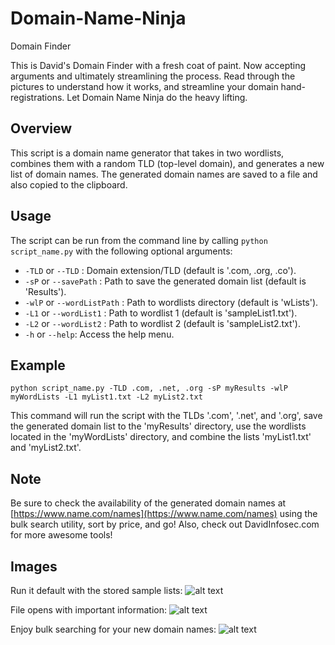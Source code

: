 # Domain-Name-Ninja
Domain Finder

This is David's Domain Finder with a fresh coat of paint. Now accepting arguments and ultimately streamlining the process. Read through the pictures to understand how it works, and streamline your domain hand-registrations. Let Domain Name Ninja do the heavy lifting.

## Overview

This script is a domain name generator that takes in two wordlists, combines them with a random TLD (top-level domain), and generates a new list of domain names. The generated domain names are saved to a file and also copied to the clipboard.

## Usage

The script can be run from the command line by calling `python script_name.py` with the following optional arguments:

-   `-TLD` or `--TLD` : Domain extension/TLD (default is '.com, .org, .co').
-   `-sP` or `--savePath` : Path to save the generated domain list (default is 'Results').
-   `-wlP` or `--wordListPath` : Path to wordlists directory (default is 'wLists').
-   `-L1` or `--wordList1` : Path to wordlist 1 (default is 'sampleList1.txt').
-   `-L2` or `--wordList2` : Path to wordlist 2 (default is 'sampleList2.txt').
-   `-h` or `--help`: Access the help menu.

## Example

`python script_name.py -TLD .com, .net, .org -sP myResults -wlP myWordLists -L1 myList1.txt -L2 myList2.txt`

This command will run the script with the TLDs '.com', '.net', and '.org', save the generated domain list to the 'myResults' directory, use the wordlists located in the 'myWordLists' directory, and combine the lists 'myList1.txt' and 'myList2.txt'.

## Note

Be sure to check the availability of the generated domain names at [https://www.name.com/names](https://www.name.com/names) using the bulk search utility, sort by price, and go! Also, check out DavidInfosec.com for more awesome tools!


## Images
Run it default with the stored sample lists:
![alt text](https://i.imgur.com/SdRwTla.png)

File opens with important information:
![alt text](https://i.imgur.com/UIaBp83.png)

Enjoy bulk searching for your new domain names:
![alt text](https://i.imgur.com/cWZLqj7.png)
